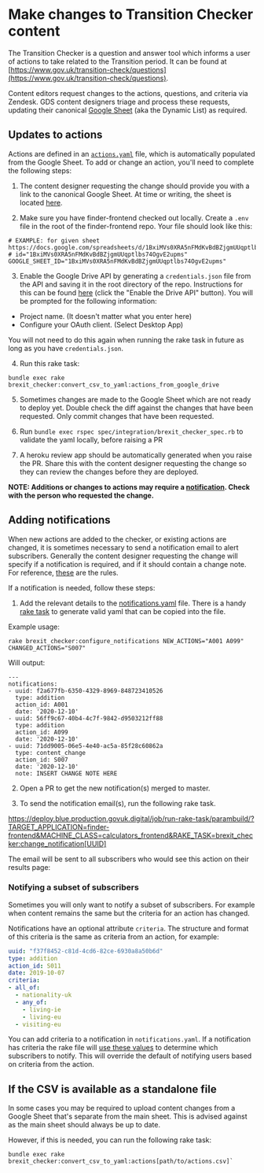 # Make changes to Transition Checker content

The Transition Checker is a question and answer tool which informs a user of actions to take related to the Transition period. It can be found at [https://www.gov.uk/transition-check/questions](https://www.gov.uk/transition-check/questions).

Content editors request changes to the actions, questions, and criteria via Zendesk. GDS content designers triage and process these requests, updating their canonical [Google Sheet](https://docs.google.com/spreadsheets/d/1wIeBTitJVfkWa7oKrGmusIo2r4TsvXVdlne_xG6YjYs/edit?usp=sharing) (aka the Dynamic List) as required.

## Updates to actions

Actions are defined in an [ `actions.yaml`](https://github.com/alphagov/finder-frontend/blob/master/app/lib/brexit_checker/actions.yaml) file, which is automatically populated from the  Google Sheet. To add or change an action, you'll need to complete the following steps:

1. The content designer requesting the change should provide you with a link to the canonical Google Sheet. At time or writing, the sheet is located [here](https://docs.google.com/spreadsheets/d/1wIeBTitJVfkWa7oKrGmusIo2r4TsvXVdlne_xG6YjYs/edit?usp=sharing).

2. Make sure you have finder-frontend checked out locally. Create a `.env` file in the root of the finder-frontend repo. Your file should look like this:

```
# EXAMPLE: for given sheet https://docs.google.com/spreadsheets/d/1BxiMVs0XRA5nFMdKvBdBZjgmUUqptlbs74OgvE2upms/edit
# id="1BxiMVs0XRA5nFMdKvBdBZjgmUUqptlbs74OgvE2upms"
GOOGLE_SHEET_ID="1BxiMVs0XRA5nFMdKvBdBZjgmUUqptlbs74OgvE2upms"
```

3. Enable the Google Drive API by generating a `credentials.json` file from the API and saving it in the root directory of the repo.  Instructions for this can be found [here](https://developers.google.com/drive/api/v3/quickstart/ruby#step_1_turn_on_the) (click the "Enable the Drive API" button). You will be prompted for the following information:
  - Project name. (It doesn't matter what you enter here)
  - Configure your OAuth client. (Select Desktop App)

You will not need to do this again when running the rake task in future as long as you have `credentials.json`.

4. Run this rake task:

```
bundle exec rake brexit_checker:convert_csv_to_yaml:actions_from_google_drive
```

5. Sometimes changes are made to the Google Sheet which are not ready to deploy yet. Double check the diff against the changes that have been requested. Only commit changes that have been requested.

6. Run `bundle exec rspec spec/integration/brexit_checker_spec.rb` to validate the yaml locally, before raising a PR

7. A heroku review app should be automatically generated when you raise the PR. Share this with the content designer requesting the change so they can review the changes before they are deployed.

**NOTE: Additions or changes to actions may require a [notification](#adding-notifications). Check with the person who requested the change.**

## Adding notifications

When new actions are added to the checker, or existing actions are changed, it is sometimes necessary to send a notification email to alert subscribers. Generally the content designer requesting the change will specify if a notification is required, and if it should contain a change note. For reference, [these](https://docs.google.com/document/d/1YbXLRJ_FkPDvYPC7e4Nkhm054LqFVydn-KX_Th3yFYw/edit?usp=sharing) are the rules.

If a notification is needed, follow these steps:

1. Add the relevant details to the [notifications.yaml](https://github.com/alphagov/finder-frontend/blob/master/lib/brexit_checker/notifications.yaml) file. There is a handy [rake task](https://github.com/alphagov/finder-frontend/blob/master/app/lib/tasks/brexit_checker/change_notifications.rake) to generate valid yaml that can be copied into the file.

  Example usage:
  ```
  rake brexit_checker:configure_notifications NEW_ACTIONS="A001 A099" CHANGED_ACTIONS="S007"
  ```

  Will output:

  ```
  ---
  notifications:
  - uuid: f2a677fb-6350-4329-8969-848723410526
    type: addition
    action_id: A001
    date: '2020-12-10'
  - uuid: 56ff9c67-40b4-4c7f-9842-d9503212ff88
    type: addition
    action_id: A099
    date: '2020-12-10'
  - uuid: 71dd9005-06e5-4e40-ac5a-85f28c60862a
    type: content_change
    action_id: S007
    date: '2020-12-10'
    note: INSERT CHANGE NOTE HERE
  ```

2. Open a PR to get the new notification(s) merged to master.

3. To send the notification email(s), run the following rake task.

  https://deploy.blue.production.govuk.digital/job/run-rake-task/parambuild/?TARGET_APPLICATION=finder-frontend&MACHINE_CLASS=calculators_frontend&RAKE_TASK=brexit_checker:change_notification[UUID]

  The email will be sent to all subscribers who would see this action on their results page:

### Notifying a subset of subscribers

Sometimes you will only want to notify a subset of subscribers. For example when content remains the same but the criteria for an action has changed.

Notifications have an optional attribute `criteria`. The structure and format of this criteria is the same as criteria from an action, for example:

```yaml
uuid: "f37f8452-c81d-4cd6-82ce-6930a8a50b6d"
type: addition
action_id: S011
date: 2019-10-07
criteria:
- all_of:
  - nationality-uk
  - any_of:
    - living-ie
    - living-eu
  - visiting-eu
```

You can add criteria to a notification in `notifications.yaml`. If a notification has criteria the rake file will [use these values](https://github.com/alphagov/finder-frontend/blob/0d95a648088e50620810ef5c6830a32a113f3a68/app/lib/brexit_checker/notifications/payload.rb#L10) to determine which subscribers to notify. This will override the default of notifying users based on criteria from the action.

## If the CSV is available as a standalone file
In some cases you may be required to upload content changes from a Google Sheet that's separate from the main sheet. This is advised against as the main sheet should always be up to date.

However, if this is needed, you can run the following rake task:

```
bundle exec rake brexit_checker:convert_csv_to_yaml:actions[path/to/actions.csv]`
```
